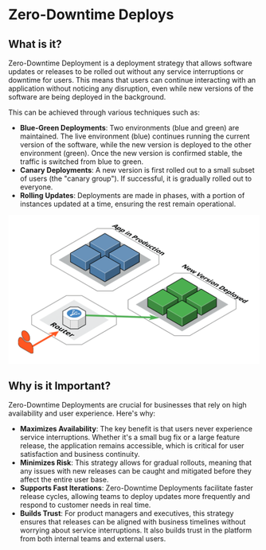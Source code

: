 # Zero-Downtime Deploys

## What is it?

Zero-Downtime Deployment is a deployment strategy that allows software updates or releases to be rolled out without any service interruptions or downtime for users. This means that users can continue interacting with an application without noticing any disruption, even while new versions of the software are being deployed in the background.

This can be achieved through various techniques such as:

* **Blue-Green Deployments**: Two environments (blue and green) are maintained. The live environment (blue) continues running the current version of the software, while the new version is deployed to the other environment (green). Once the new version is confirmed stable, the traffic is switched from blue to green.  
* **Canary Deployments**: A new version is first rolled out to a small subset of users (the "canary group"). If successful, it is gradually rolled out to everyone.  
* **Rolling Updates**: Deployments are made in phases, with a portion of instances updated at a time, ensuring the rest remain operational.

![blue green deployment](../../assets/bluegreendeploy.png)

## Why is it Important?

Zero-Downtime Deployments are crucial for businesses that rely on high availability and user experience. Here's why:

* **Maximizes Availability**: The key benefit is that users never experience service interruptions. Whether it's a small bug fix or a large feature release, the application remains accessible, which is critical for user satisfaction and business continuity.  
* **Minimizes Risk**: This strategy allows for gradual rollouts, meaning that any issues with new releases can be caught and mitigated before they affect the entire user base.  
* **Supports Fast Iterations**: Zero-Downtime Deployments facilitate faster release cycles, allowing teams to deploy updates more frequently and respond to customer needs in real time.  
* **Builds Trust**: For product managers and executives, this strategy ensures that releases can be aligned with business timelines without worrying about service interruptions. It also builds trust in the platform from both internal teams and external users.
